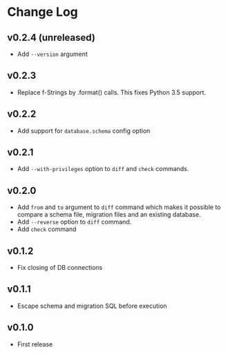 # Change Log

## v0.2.4 (unreleased)

* Add `--version` argument

## v0.2.3

* Replace f-Strings by .format() calls. This fixes Python 3.5 support.

## v0.2.2

* Add support for `database.schema` config option

## v0.2.1

* Add `--with-privileges` option to `diff` and `check` commands.

## v0.2.0

* Add `from` and `to` argument to `diff` command which makes it possible
  to compare a schema file, migration files and an existing database.
* Add `--reverse` option to `diff` command.
* Add `check` command

## v0.1.2

* Fix closing of DB connections

## v0.1.1

* Escape schema and migration SQL before execution

## v0.1.0

* First release
